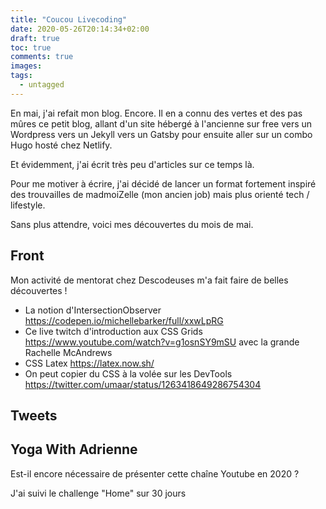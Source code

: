```yaml
---
title: "Coucou Livecoding"
date: 2020-05-26T20:14:34+02:00
draft: true
toc: true
comments: true
images:
tags:
  - untagged
---
```


En mai, j'ai refait mon blog. Encore. Il en a connu des vertes et des pas mûres ce petit blog, allant d'un site hébergé à l'ancienne sur free vers un Wordpress vers un Jekyll vers un Gatsby pour ensuite aller sur un combo Hugo hosté chez Netlify. 

Et évidemment, j'ai écrit très peu d'articles sur ce temps là.

Pour me motiver à écrire, j'ai décidé de lancer un format fortement inspiré des trouvailles de madmoiZelle (mon ancien job) mais plus orienté tech / lifestyle.

Sans plus attendre, voici mes découvertes du mois de mai. 

## Front
Mon activité de mentorat chez Descodeuses m'a fait faire de belles découvertes ! 

- La notion d'IntersectionObserver https://codepen.io/michellebarker/full/xxwLpRG
- Ce live twitch d'introduction aux CSS Grids https://www.youtube.com/watch?v=g1osnSY9mSU avec la grande Rachelle McAndrews 
- CSS Latex https://latex.now.sh/ 
- On peut copier du CSS à la volée sur les DevTools https://twitter.com/umaar/status/1263418649286754304 
## Tweets 

## Yoga With Adrienne
Est-il encore nécessaire de présenter cette chaîne Youtube en 2020 ? 

J'ai suivi le challenge "Home" sur 30 jours